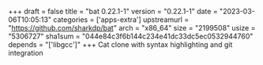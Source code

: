 +++
draft = false
title = "bat 0.22.1-1"
version = "0.22.1-1"
date = "2023-03-06T10:05:13"
categories = ['apps-extra']
upstreamurl = "https://github.com/sharkdp/bat"
arch = "x86_64"
size = "2199508"
usize = "5306727"
sha1sum = "044e84c3f6b144c234e41dc33dc5ec0532944760"
depends = "['libgcc']"
+++
Cat clone with syntax highlighting and git integration